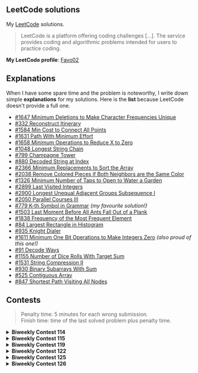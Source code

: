 ## LeetCode solutions

My [LeetCode](https://leetcode.com/problemset/all/) solutions.

> LeetCode is a platform offering coding challenges [...]. The service provides coding and algorithmic problems intended for users to practice coding.

**My LeetCode profile**: [Favo02](https://leetcode.com/Favo02/)

## Explanations

When I have some spare time and the problem is noteworthy, I write down simple **explanations** for my solutions. Here is the **list** because LeetCode doesn't provide a full one.

- [#1647 Minimum Deletions to Make Character Frequencies Unique](https://leetcode.com/problems/minimum-deletions-to-make-character-frequencies-unique/solutions/4034903/python-1647-solution-169-ms-70-45-15-mb-15-91/)
- [#332 Reconstruct Itinerary](https://leetcode.com/problems/reconstruct-itinerary/solutions/4045578/python3-332-solution-80-ms-89-82-17-mb-44-43/)
- [#1584 Min Cost to Connect All Points](https://leetcode.com/problems/min-cost-to-connect-all-points/solutions/4047087/python3-1584-solution-642-ms-96-86-17-mb-96-12/)
- [#1631 Path With Minimum Effort](https://leetcode.com/problems/path-with-minimum-effort/solutions/4053126/python3-1631-solution-796-ms-43-26-19-mb-41-14/)
- [#1658 Minimum Operations to Reduce X to Zero](https://leetcode.com/problems/minimum-operations-to-reduce-x-to-zero/solutions/4078314/python3-1658-solution-1999-ms-5-00-30-mb-28-76/)
- [#1048 Longest String Chain](https://leetcode.com/problems/longest-string-chain/solutions/4080416/python3-1048-solution-1018-ms-31-21-17-mb-77-76/)
- [#799 Champagne Tower](https://leetcode.com/problems/champagne-tower/solutions/4085231/python3-799-solution-69-ms-97-66-16-mb-90-79/)
- [#880 Decoded String at Index](https://leetcode.com/problems/decoded-string-at-index/solutions/4105170/python3-880-solution-34-ms-76-81-16-mb-92-66/)
- [#2366 Minimum Replacements to Sort the Array](https://leetcode.com/problems/minimum-replacements-to-sort-the-array/solutions/4116578/python3-2366-solution-502-ms-22-97-28-mb-75-13/)
- [#2038 Remove Colored Pieces if Both Neighbors are the Same Color](https://leetcode.com/problems/remove-colored-pieces-if-both-neighbors-are-the-same-color/solutions/4120446/python3-2038-solution-196-ms-62-83-17-mb-65-73/)
- [#1326 Minimum Number of Taps to Open to Water a Garden](https://leetcode.com/problems/minimum-number-of-taps-to-open-to-water-a-garden/solutions/4130908/python3-1326-solution-122-ms-74-71-18-mb-21-84/)
- [#2899 Last Visited Integers](https://leetcode.com/problems/last-visited-integers/solutions/4168327/python3-2899-solution-52-ms-16-mb/)
- [#2900 Longest Unequal Adjacent Groups Subsequence I](https://leetcode.com/problems/longest-unequal-adjacent-groups-subsequence-i/solutions/4168375/python3-2900-solution-58-ms-16-mb/)
- [#2050 Parallel Courses III](https://leetcode.com/problems/parallel-courses-iii/solutions/4181923/python3-2050-solution-1414-ms-80-59-85-mb-19-12/)
- [#779 K-th Symbol in Grammar](https://leetcode.com/problems/k-th-symbol-in-grammar/solutions/4208833/python3-779-solution-29-ms-95-37-16-mb-97-30/) _(my favourite solution!)_
- [#1503 Last Moment Before All Ants Fall Out of a Plank](https://leetcode.com/problems/last-moment-before-all-ants-fall-out-of-a-plank/solutions/4249939/python3-1503-solution-137-ms-97-16-17-mb-89-36/)
- [#1838 Frequency of the Most Frequent Element](https://leetcode.com/problems/frequency-of-the-most-frequent-element/solutions/4303121/python3-1838-solution-1117-ms-84-58-30-mb-97-21/)
- [#84 Largest Rectangle in Histogram](https://leetcode.com/problems/largest-rectangle-in-histogram/solutions/4333393/python3-84-solution-951-ms-6-95-29-mb-89-17/)
- [#935 Knight Dialer](https://leetcode.com/problems/knight-dialer/solutions/4335726/python3-935-solution-570-ms-82-81-16-mb-81-60/)
- [#1611 Minimum One Bit Operations to Make Integers Zero](https://leetcode.com/problems/minimum-one-bit-operations-to-make-integers-zero/solutions/4348108/python3-1611-solution-29-ms-98-75-16-mb-26-88/) _(also proud of this one!)_
- [#91 Decode Ways](https://leetcode.com/problems/decode-ways/solutions/4458511/python3-91-solution-25-ms-99-49-18-mb-5-04/)
- [#1155 Number of Dice Rolls With Target Sum](https://leetcode.com/problems/number-of-dice-rolls-with-target-sum/solutions/4463077/python3-1155-solution-117-ms-92-87-18-mb-46-29/)
- [#1531 String Compression II](https://leetcode.com/problems/string-compression-ii/solutions/4472300/python3-1531-solution-1338-ms-95-00-28-mb-91-00/)
- [#930 Binary Subarrays With Sum](https://leetcode.com/problems/binary-subarrays-with-sum/solutions/4875199/python3-930-solution-217-ms-74-94-17-79-mb-77-40/)
- [#525 Contiguous Array](https://leetcode.com/problems/contiguous-array/solutions/4883268/golang-525-solution-83-ms-68-22-7-02-mb-100-00/)
- [#847 Shortest Path Visiting All Nodes](https://leetcode.com/problems/shortest-path-visiting-all-nodes/solutions/4890253/python3-847-solution-213-ms-33-62-27-49-mb-22-04/)

## Contests

> Penalty time: 5 minutes for each wrong submission.\
> Finish time: time of the last solved problem plus penalty time.

<details>
  <summary>
    <b>Biweekly Contest 114</b>
  </summary>

  - [Biweekly Contest 114](https://leetcode.com/contest/biweekly-contest-114/)
  - Final standing: **7260<sup>th</sup> / 25829**
  - Score: **7**, Finish time: **0:37:39**
  - Rating change: **+21** _(now 1521)_

  | Problem | Solved time + Penalties | Solution |
  |--|--|--|
  | [Minimum Operations to Collect Elements](https://leetcode.com/problems/minimum-operations-to-collect-elements/) | ✅ 0:07:56 | [2869.MinimumOperationsToCollectElements.py](./solved/2869.MinimumOperationsToCollectElements.py) |
  | [Minimum Number of Operations to Make Array Empty](https://leetcode.com/problems/minimum-number-of-operations-to-make-array-empty/) | ✅ 0:27:39  _(-2 penalties)_ | [2870.MinimumNumberOfOperationsToMakeArrayEmpty.py](./solved/2870.MinimumNumberOfOperationsToMakeArrayEmpty.py) |
  | [Split Array into Maximum Number of Subarrays](https://leetcode.com/problems/split-array-into-maximum-number-of-subarrays/) | ❌ | - |
  | [Maximum Number of K Divisible Components](https://leetcode.com/problems/maximum-number-of-k-divisible-components/) | ❌ | - |

</details>

<details>
  <summary>
    <b>Biweekly Contest 115</b>
  </summary>

  - [Biweekly Contest 115](https://leetcode.com/contest/biweekly-contest-115/)
  - Final standing: **3774<sup>th</sup> / 24770**
  - Score: **12**, Finish time: **1:47:04**
  - Rating change: **+68** _(now 1589)_

  | Problem | Solved time + Penalties | Solution |
  |--|--|--|
  | [Last Visited Integers](https://leetcode.com/problems/last-visited-integers/) | ✅ 0:13:00 _(-1 penalties)_ | [2899.LastVisitedIntegers.py](./solved/2899.LastVisitedIntegers.py) |
  | [Longest Unequal Adjacent Groups Subsequence I](https://leetcode.com/problems/longest-unequal-adjacent-groups-subsequence-i/) | ✅ 0:19:01 | [2900.LongestUnequalAdjacentGroupsSubsequenceI.py](./solved/2900.LongestUnequalAdjacentGroupsSubsequenceI.py) |
  | [Longest Unequal Adjacent Groups Subsequence II](https://leetcode.com/problems/longest-unequal-adjacent-groups-subsequence-ii/) | ✅ 1:27:04 _(3x penalties)_ | [2901.LongestUnequalAdjacentGroupsSubsequenceII.cpp](./solved/2901.LongestUnequalAdjacentGroupsSubsequenceII.cpp) |
  | [Count of Sub Multisets with Bounded Sum](https://leetcode.com/problems/count-of-sub-multisets-with-bounded-sum/) | ❌ | - |

</details>

<details>
  <summary>
    <b>Biweekly Contest 119</b>
  </summary>

  - [Biweekly Contest 119](https://leetcode.com/contest/biweekly-contest-119/)
  - Final standing: **4998<sup>th</sup> / 20179**
  - Score: **12**, Finish time: **0:54:14**
  - Rating change: **+21** _(now 1610)_

  | Problem | Solved time + Penalties | Solution |
  |--|--|--|
  | [Find Common Elements Between Two Arrays](https://leetcode.com/problems/find-common-elements-between-two-arrays/) | ✅ 0:02:01 | [2956.FindCommonElementsBetweenTwoArrays.py](./solved/2956.FindCommonElementsBetweenTwoArrays.py) |
  | [Remove Adjacent Almost-Equal Characters](https://leetcode.com/problems/remove-adjacent-almost-equal-characters/) | ✅ 0:39:14 _(3x penalties)_ | [2957.RemoveAdjacentAlmost-EqualCharacters.py](./solved/2957.RemoveAdjacentAlmost-EqualCharacters.py) |
  | [Length of Longest Subarray with at Most K Frequency](https://leetcode.com/problems/length-of-longest-subarray-with-at-most-k-frequency/) | ✅ 0:17:19 | [2958.LengthOfLongestSubarrayWithAtMostKFrequency.py](./solved/2958.LengthOfLongestSubarrayWithAtMostKFrequency.py) |
  | [Number of Possible Sets of Closing Branches](https://leetcode.com/problems/number-of-possible-sets-of-closing-branches/) | ❌ | - |

</details>

<details>
  <summary>
    <b>Biweekly Contest 122</b>
  </summary>

  - [Biweekly Contest 122](https://leetcode.com/contest/biweekly-contest-122/)
  - Final standing: **9312<sup>th</sup> / 25687**
  - Score: **7**, Finish time: **0:52:22**
  - Rating change: **-3** _(now 1607)_

  | Problem | Solved time + Penalties | Solution |
  |--|--|--|
  | [Divide an Array into Subarrays with Minimum Cost I](https://leetcode.com/problems/divide-an-array-into-subarrays-with-minimum-cost-i/) | ✅ 0:37:22 _(3x penalties)_ | [3010.DivideAnArrayIntoSubarraysWithMinimumCostI.py](./solved/3010.DivideAnArrayIntoSubarraysWithMinimumCostI.py) |
  | [Find If Array Can Be Sorted](https://leetcode.com/problems/find-if-array-can-be-sorted/) | ✅ 0:13:03 | [3011.FindIfArrayCanBeSorted.py](./solved/3011.FindIfArrayCanBeSorted.py) |
  | [Minimize Length of Array Using Operations](https://leetcode.com/problems/minimize-length-of-array-using-operations/) | ❌ | - |
  | [Divide an Array into Subarrays with Minimum Cost II](https://leetcode.com/problems/divide-an-array-into-subarrays-with-minimum-cost-ii/) | ❌ | - |

</details>

<details>
  <summary>
    <b>Biweekly Contest 125</b>
  </summary>

  - [Biweekly Contest 125](https://leetcode.com/contest/biweekly-contest-125/)
  - Final standing: **3824<sup>th</sup> / 31946**
  - Score: **11**, Finish time: **1:29:23**
  - Rating change: **+44** _(now 1651)_

  | Problem | Solved time + Penalties | Solution |
  |--|--|--|
  | [Minimum Operations to Exceed Threshold Value I](https://leetcode.com/problems/minimum-operations-to-exceed-threshold-value-i/) | ✅ 0:20:44 | [3065.MinimumOperationsToExceedThresholdValueI.py](./solved/3065.MinimumOperationsToExceedThresholdValueI.py) |
  | [Minimum Operations to Exceed Threshold Value II](https://leetcode.com/problems/minimum-operations-to-exceed-threshold-value-ii/) | ✅ 0:40:39 _(2x penalties)_ | [3066.MinimumOperationsToExceedThresholdValueII.py](./solved/3066.MinimumOperationsToExceedThresholdValueII.py) |
  | [Count Pairs of Connectable Servers in a Weighted Tree Network](https://leetcode.com/problems/count-pairs-of-connectable-servers-in-a-weighted-tree-network/) | ✅ 1:14:23 _(1x penalties)_ | [3067.CountPairsOfConnectableServersInAWeightedTreeNetwork.py](./solved/3067.CountPairsOfConnectableServersInAWeightedTreeNetwork.py) |
  | [Find the Maximum Sum of Node Values](https://leetcode.com/problems/find-the-maximum-sum-of-node-values/) | ❌ | - |

</details>

<details>
  <summary>
    <b>Biweekly Contest 126</b>
  </summary>

  - [Biweekly Contest 126](https://leetcode.com/contest/biweekly-contest-126/)
  - Final rank: **1506<sup>th</sup> / 31928**
  - Score: **12**, Finish time: **0:46:06**
  - Rating change: **+66** _(now 1718)_

  | Problem | Solved time + Penalties | Solution |
  |--|--|--|
  | [Find the Sum of Encrypted Integers](https://leetcode.com/problems/find-the-sum-of-encrypted-integers/) | ✅ 0:30:37 | [3079.FindTheSumOfEncryptedIntegers.py](./solved/3079.FindTheSumOfEncryptedIntegers.py) |
  | [Mark Elements on Array by Performing Queries](https://leetcode.com/problems/mark-elements-on-array-by-performing-queries/) | ✅ 0:28:04 | [3080.MarkElementsOnArrayByPerformingQueries.py](./solved/3080.MarkElementsOnArrayByPerformingQueries.py) |
  | [Replace Question Marks in String to Minimize Its Value](https://leetcode.com/problems/replace-question-marks-in-string-to-minimize-its-value/) | ✅ 0:36:06 _(2x penalties)_ | [3081.ReplaceQuestionMarksInStringToMinimizeItsValue.py](./solved/3081.ReplaceQuestionMarksInStringToMinimizeItsValue.py) |
  | [Find the Sum of the Power of All Subsequences](https://leetcode.com/problems/find-the-sum-of-the-power-of-all-subsequences/) | ❌ | - |

</details>
